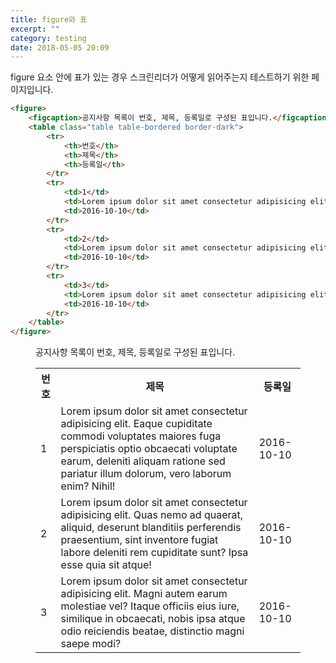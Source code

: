 ```yaml
---
title: figure와 표
excerpt: ""
category: testing
date: 2018-05-05 20:09
---
```


figure 요소 안에 표가 있는 경우 스크린리더가 어떻게 읽어주는지 테스트하기 위한 페이지입니다.

```html
<figure>
	<figcaption>공지사항 목록이 번호, 제목, 등록일로 구성된 표입니다.</figcaption>
	<table class="table table-bordered border-dark">
		<tr>
			<th>번호</th>
			<th>제목</th>
			<th>등록일</th>
		</tr>
		<tr>
			<td>1</td>
			<td>Lorem ipsum dolor sit amet consectetur adipisicing elit. Eaque cupiditate commodi voluptates maiores fuga perspiciatis optio obcaecati voluptate earum, deleniti aliquam ratione sed pariatur illum dolorum, vero laborum enim? Nihil!</td>
			<td>2016-10-10</td>
		</tr>
		<tr>
			<td>2</td>
			<td>Lorem ipsum dolor sit amet consectetur adipisicing elit. Quas nemo ad quaerat, aliquid, deserunt blanditiis perferendis praesentium, sint inventore fugiat labore deleniti rem cupiditate sunt? Ipsa esse quia sit atque!</td>
			<td>2016-10-10</td>
		</tr>
		<tr>
			<td>3</td>
			<td>Lorem ipsum dolor sit amet consectetur adipisicing elit. Magni autem earum molestiae vel? Itaque officiis eius iure, similique in obcaecati, nobis ipsa atque odio reiciendis beatae, distinctio magni saepe modi?</td>
			<td>2016-10-10</td>
		</tr>
	</table>
</figure>
```

<figure>
	<figcaption>공지사항 목록이 번호, 제목, 등록일로 구성된 표입니다.</figcaption>
	<table class="table table-bordered border-dark">
		<tr>
			<th>번호</th>
			<th>제목</th>
			<th>등록일</th>
		</tr>
		<tr>
			<td>1</td>
			<td>Lorem ipsum dolor sit amet consectetur adipisicing elit. Eaque cupiditate commodi voluptates maiores fuga perspiciatis optio obcaecati voluptate earum, deleniti aliquam ratione sed pariatur illum dolorum, vero laborum enim? Nihil!</td>
			<td>2016-10-10</td>
		</tr>
		<tr>
			<td>2</td>
			<td>Lorem ipsum dolor sit amet consectetur adipisicing elit. Quas nemo ad quaerat, aliquid, deserunt blanditiis perferendis praesentium, sint inventore fugiat labore deleniti rem cupiditate sunt? Ipsa esse quia sit atque!</td>
			<td>2016-10-10</td>
		</tr>
		<tr>
			<td>3</td>
			<td>Lorem ipsum dolor sit amet consectetur adipisicing elit. Magni autem earum molestiae vel? Itaque officiis eius iure, similique in obcaecati, nobis ipsa atque odio reiciendis beatae, distinctio magni saepe modi?</td>
			<td>2016-10-10</td>
		</tr>
	</table>
</figure>

